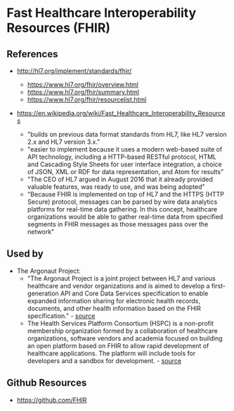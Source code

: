 
# Fast Healthcare Interoperability Resources (FHIR)

## References
- http://hl7.org/implement/standards/fhir/
  + https://www.hl7.org/fhir/overview.html
  + https://www.hl7.org/fhir/summary.html
  + https://www.hl7.org/fhir/resourcelist.html

- https://en.wikipedia.org/wiki/Fast_Healthcare_Interoperability_Resources
  + "builds on previous data format standards from HL7, like HL7 version 2.x and HL7 version 3.x."
  + "easier to implement because it uses a modern web-based suite of API technology, including a HTTP-based RESTful protocol, HTML and Cascading Style Sheets for user interface integration, a choice of JSON, XML or RDF for data representation, and Atom for results"
  + "The CEO of HL7 argued in August 2016 that it already provided valuable features, was ready to use, and was being adopted"
  + "Because FHIR is implemented on top of HL7 and the HTTPS (HTTP Secure) protocol, messages can be parsed by wire data analytics platforms for real-time data gathering. In this concept, healthcare organizations would be able to gather real-time data from specified segments in FHIR messages as those messages pass over the network"


## Used by
- The Argonaut Project: 
  + "The Argonaut Project is a joint project between HL7 and various healthcare and vendor organizations and is aimed to develop a first-generation API and Core Data Services specification to enable expanded information sharing for electronic health records, documents, and other health information based on the FHIR specification." - [source](https://www.himss.org/faq-hl7-fhir-and-its-implications)
  + The Health Services Platform Consortium (HSPC) is a non-profit membership organization formed by a collaboration of healthcare organizations, software vendors and academia focused on building an open platform based on FHIR to allow rapid development of healthcare applications.  The platform will include tools for developers and a sandbox for development. - [source](https://www.himss.org/faq-hl7-fhir-and-its-implications)



## Github Resources
- https://github.com/FHIR

